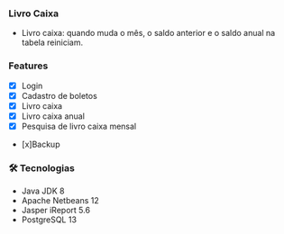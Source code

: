 
### Livro Caixa 
- Livro caixa: quando muda o mês, o saldo anterior e o saldo anual na tabela reiniciam.

### Features
- [x] Login
- [x] Cadastro de boletos
- [x] Livro caixa
- [x] Livro caixa anual 
- [x] Pesquisa de livro caixa mensal
- [x]Backup

###  🛠 Tecnologias
- Java JDK 8
- Apache Netbeans 12
- Jasper iReport 5.6
- PostgreSQL 13

